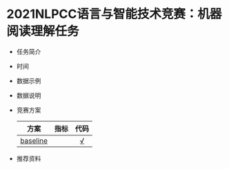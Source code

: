 # 2021NLPCC语言与智能技术竞赛：机器阅读理解任务

* 任务简介

* 时间

* 数据示例

* 数据说明

* 竞赛方案

  |                            方案                             | 指标 |                         代码                         |
  | :---------------------------------------------------------: | :--: | :--------------------------------------------------: |
  | [baseline](https://pythonrepo.com/repo/lyj555-LICS2021_MRC) |      | [√](https://pythonrepo.com/repo/lyj555-LICS2021_MRC) |

  

* 推荐资料